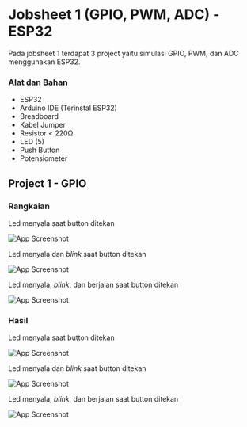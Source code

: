 
# Jobsheet 1 (GPIO, PWM, ADC) - ESP32

Pada jobsheet 1 terdapat 3 project yaitu simulasi GPIO, PWM, dan ADC menggunakan ESP32.


### Alat dan Bahan

- ESP32
- Arduino IDE (Terinstal ESP32)
- Breadboard
- Kabel Jumper
- Resistor < 220Ω
- LED (5)
- Push Button
- Potensiometer

## Project 1 - GPIO

### Rangkaian

Led menyala saat button ditekan

![App Screenshot](https://cdn.discordapp.com/attachments/1043462519336996894/1043475236588372058/Untitled_Sketch_bb.png)

Led menyala dan *blink* saat button ditekan

![App Screenshot](https://via.placeholder.com/468x300?text=App+Screenshot+Here)

Led menyala, *blink*, dan berjalan saat button ditekan

![App Screenshot](https://via.placeholder.com/468x300?text=App+Screenshot+Here)
### Hasil

Led menyala saat button ditekan

![App Screenshot](https://cdn.discordapp.com/attachments/1043462519336996894/1043463435775655936/GPIO1.gif)

Led menyala dan *blink* saat button ditekan

![App Screenshot](https://cdn.discordapp.com/attachments/1043462519336996894/1043463436551589908/GPIO2.gif)

Led menyala, *blink*, dan berjalan saat button ditekan

![App Screenshot](https://cdn.discordapp.com/attachments/1043462519336996894/1043463436195078155/GPIO3.gif)
